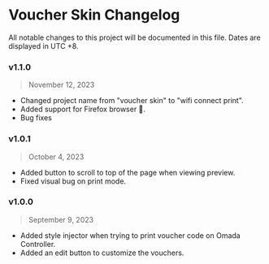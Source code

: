 # Voucher Skin Changelog
All notable changes to this project will be documented in this file. Dates are displayed in UTC +8.


### v1.1.0
> November 12, 2023
- Changed project name from "voucher skin" to "wifi connect print".
- Added support for Firefox browser 🦊.
- Bug fixes

### v1.0.1
> October 4, 2023
- Added button to scroll to top of the page when viewing preview.
- Fixed visual bug on print mode.

### v1.0.0
> September 9, 2023
- Added style injector when trying to print voucher code on Omada Controller.
- Added an edit button to customize the vouchers.
